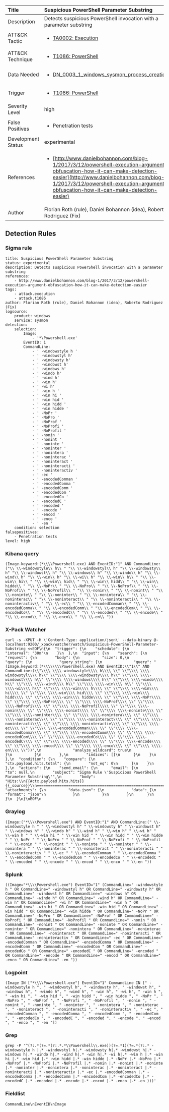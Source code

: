 | Title                | Suspicious PowerShell Parameter Substring                                                                                                                                                 |
|:---------------------|:------------------------------------------------------------------------------------------------------------------------------------------------------------|
| Description          | Detects suspicious PowerShell invocation with a parameter substring                                                                                                                                           |
| ATT&amp;CK Tactic    | <ul><li>[TA0002: Execution](https://attack.mitre.org/tactics/TA0002)</li></ul>  |
| ATT&amp;CK Technique | <ul><li>[T1086: PowerShell](https://attack.mitre.org/techniques/T1086)</li></ul>                             |
| Data Needed          | <ul><li>[DN_0003_1_windows_sysmon_process_creation](../Data_Needed/DN_0003_1_windows_sysmon_process_creation.md)</li></ul>                                                         |
| Trigger              | <ul><li>[T1086: PowerShell](../Triggers/T1086.md)</li></ul>  |
| Severity Level       | high                                                                                                                                                 |
| False Positives      | <ul><li>Penetration tests</li></ul>                                                                  |
| Development Status   | experimental                                                                                                                                                |
| References           | <ul><li>[http://www.danielbohannon.com/blog-1/2017/3/12/powershell-execution-argument-obfuscation-how-it-can-make-detection-easier](http://www.danielbohannon.com/blog-1/2017/3/12/powershell-execution-argument-obfuscation-how-it-can-make-detection-easier)</li></ul>                                                          |
| Author               | Florian Roth (rule), Daniel Bohannon (idea), Roberto Rodriguez (Fix)                                                                                                                                                |


## Detection Rules

### Sigma rule

```
title: Suspicious PowerShell Parameter Substring
status: experimental
description: Detects suspicious PowerShell invocation with a parameter substring
references:
    - http://www.danielbohannon.com/blog-1/2017/3/12/powershell-execution-argument-obfuscation-how-it-can-make-detection-easier
tags:
    - attack.execution
    - attack.t1086
author: Florian Roth (rule), Daniel Bohannon (idea), Roberto Rodriguez (Fix)
logsource:
    product: windows
    service: sysmon
detection:
    selection:
        Image:
            - '*\Powershell.exe'
        EventID: 1
        CommandLine:
            - ' -windowstyle h '
            - ' -windowstyl h'
            - ' -windowsty h'
            - ' -windowst h'
            - ' -windows h'
            - ' -windo h'
            - ' -wind h'
            - ' -win h'
            - ' -wi h'
            - ' -win h '
            - ' -win hi '
            - ' -win hid '
            - ' -win hidd '
            - ' -win hidde '
            - ' -NoPr '
            - ' -NoPro '
            - ' -NoProf '
            - ' -NoProfi '
            - ' -NoProfil ' 
            - ' -nonin '
            - ' -nonint '
            - ' -noninte '
            - ' -noninter '
            - ' -nonintera '
            - ' -noninterac '
            - ' -noninteract '
            - ' -noninteracti '
            - ' -noninteractiv '
            - ' -ec '
            - ' -encodedComman '
            - ' -encodedComma '
            - ' -encodedComm '
            - ' -encodedCom '
            - ' -encodedCo '
            - ' -encodedC '
            - ' -encoded '
            - ' -encode '
            - ' -encod '
            - ' -enco '
            - ' -en '
    condition: selection
falsepositives:
    - Penetration tests
level: high

```





### Kibana query

```
(Image.keyword:(*\\\\Powershell.exe) AND EventID:"1" AND CommandLine:("\\ \\-windowstyle\\ h\\ " "\\ \\-windowstyl\\ h" "\\ \\-windowsty\\ h" "\\ \\-windowst\\ h" "\\ \\-windows\\ h" "\\ \\-windo\\ h" "\\ \\-wind\\ h" "\\ \\-win\\ h" "\\ \\-wi\\ h" "\\ \\-win\\ h\\ " "\\ \\-win\\ hi\\ " "\\ \\-win\\ hid\\ " "\\ \\-win\\ hidd\\ " "\\ \\-win\\ hidde\\ " "\\ \\-NoPr\\ " "\\ \\-NoPro\\ " "\\ \\-NoProf\\ " "\\ \\-NoProfi\\ " "\\ \\-NoProfil\\ " "\\ \\-nonin\\ " "\\ \\-nonint\\ " "\\ \\-noninte\\ " "\\ \\-noninter\\ " "\\ \\-nonintera\\ " "\\ \\-noninterac\\ " "\\ \\-noninteract\\ " "\\ \\-noninteracti\\ " "\\ \\-noninteractiv\\ " "\\ \\-ec\\ " "\\ \\-encodedComman\\ " "\\ \\-encodedComma\\ " "\\ \\-encodedComm\\ " "\\ \\-encodedCom\\ " "\\ \\-encodedCo\\ " "\\ \\-encodedC\\ " "\\ \\-encoded\\ " "\\ \\-encode\\ " "\\ \\-encod\\ " "\\ \\-enco\\ " "\\ \\-en\\ "))
```





### X-Pack Watcher

```
curl -s -XPUT -H \'Content-Type: application/json\' --data-binary @- localhost:9200/_xpack/watcher/watch/Suspicious-PowerShell-Parameter-Substring <<EOF\n{\n  "trigger": {\n    "schedule": {\n      "interval": "30m"\n    }\n  },\n  "input": {\n    "search": {\n      "request": {\n        "body": {\n          "size": 0,\n          "query": {\n            "query_string": {\n              "query": "(Image.keyword:(*\\\\\\\\Powershell.exe) AND EventID:\\"1\\" AND CommandLine:(\\"\\\\ \\\\-windowstyle\\\\ h\\\\ \\" \\"\\\\ \\\\-windowstyl\\\\ h\\" \\"\\\\ \\\\-windowsty\\\\ h\\" \\"\\\\ \\\\-windowst\\\\ h\\" \\"\\\\ \\\\-windows\\\\ h\\" \\"\\\\ \\\\-windo\\\\ h\\" \\"\\\\ \\\\-wind\\\\ h\\" \\"\\\\ \\\\-win\\\\ h\\" \\"\\\\ \\\\-wi\\\\ h\\" \\"\\\\ \\\\-win\\\\ h\\\\ \\" \\"\\\\ \\\\-win\\\\ hi\\\\ \\" \\"\\\\ \\\\-win\\\\ hid\\\\ \\" \\"\\\\ \\\\-win\\\\ hidd\\\\ \\" \\"\\\\ \\\\-win\\\\ hidde\\\\ \\" \\"\\\\ \\\\-NoPr\\\\ \\" \\"\\\\ \\\\-NoPro\\\\ \\" \\"\\\\ \\\\-NoProf\\\\ \\" \\"\\\\ \\\\-NoProfi\\\\ \\" \\"\\\\ \\\\-NoProfil\\\\ \\" \\"\\\\ \\\\-nonin\\\\ \\" \\"\\\\ \\\\-nonint\\\\ \\" \\"\\\\ \\\\-noninte\\\\ \\" \\"\\\\ \\\\-noninter\\\\ \\" \\"\\\\ \\\\-nonintera\\\\ \\" \\"\\\\ \\\\-noninterac\\\\ \\" \\"\\\\ \\\\-noninteract\\\\ \\" \\"\\\\ \\\\-noninteracti\\\\ \\" \\"\\\\ \\\\-noninteractiv\\\\ \\" \\"\\\\ \\\\-ec\\\\ \\" \\"\\\\ \\\\-encodedComman\\\\ \\" \\"\\\\ \\\\-encodedComma\\\\ \\" \\"\\\\ \\\\-encodedComm\\\\ \\" \\"\\\\ \\\\-encodedCom\\\\ \\" \\"\\\\ \\\\-encodedCo\\\\ \\" \\"\\\\ \\\\-encodedC\\\\ \\" \\"\\\\ \\\\-encoded\\\\ \\" \\"\\\\ \\\\-encode\\\\ \\" \\"\\\\ \\\\-encod\\\\ \\" \\"\\\\ \\\\-enco\\\\ \\" \\"\\\\ \\\\-en\\\\ \\"))",\n              "analyze_wildcard": true\n            }\n          }\n        },\n        "indices": []\n      }\n    }\n  },\n  "condition": {\n    "compare": {\n      "ctx.payload.hits.total": {\n        "not_eq": 0\n      }\n    }\n  },\n  "actions": {\n    "send_email": {\n      "email": {\n        "to": null,\n        "subject": "Sigma Rule \'Suspicious PowerShell Parameter Substring\'",\n        "body": "Hits:\\n{{#ctx.payload.hits.hits}}{{_source}}\\n================================================================================\\n{{/ctx.payload.hits.hits}}",\n        "attachments": {\n          "data.json": {\n            "data": {\n              "format": "json"\n            }\n          }\n        }\n      }\n    }\n  }\n}\nEOF\n
```





### Graylog

```
(Image:("*\\\\Powershell.exe") AND EventID:"1" AND CommandLine:(" \\-windowstyle h " " \\-windowstyl h" " \\-windowsty h" " \\-windowst h" " \\-windows h" " \\-windo h" " \\-wind h" " \\-win h" " \\-wi h" " \\-win h " " \\-win hi " " \\-win hid " " \\-win hidd " " \\-win hidde " " \\-NoPr " " \\-NoPro " " \\-NoProf " " \\-NoProfi " " \\-NoProfil " " \\-nonin " " \\-nonint " " \\-noninte " " \\-noninter " " \\-nonintera " " \\-noninterac " " \\-noninteract " " \\-noninteracti " " \\-noninteractiv " " \\-ec " " \\-encodedComman " " \\-encodedComma " " \\-encodedComm " " \\-encodedCom " " \\-encodedCo " " \\-encodedC " " \\-encoded " " \\-encode " " \\-encod " " \\-enco " " \\-en "))
```





### Splunk

```
((Image="*\\\\Powershell.exe") EventID="1" (CommandLine=" -windowstyle h " OR CommandLine=" -windowstyl h" OR CommandLine=" -windowsty h" OR CommandLine=" -windowst h" OR CommandLine=" -windows h" OR CommandLine=" -windo h" OR CommandLine=" -wind h" OR CommandLine=" -win h" OR CommandLine=" -wi h" OR CommandLine=" -win h " OR CommandLine=" -win hi " OR CommandLine=" -win hid " OR CommandLine=" -win hidd " OR CommandLine=" -win hidde " OR CommandLine=" -NoPr " OR CommandLine=" -NoPro " OR CommandLine=" -NoProf " OR CommandLine=" -NoProfi " OR CommandLine=" -NoProfil " OR CommandLine=" -nonin " OR CommandLine=" -nonint " OR CommandLine=" -noninte " OR CommandLine=" -noninter " OR CommandLine=" -nonintera " OR CommandLine=" -noninterac " OR CommandLine=" -noninteract " OR CommandLine=" -noninteracti " OR CommandLine=" -noninteractiv " OR CommandLine=" -ec " OR CommandLine=" -encodedComman " OR CommandLine=" -encodedComma " OR CommandLine=" -encodedComm " OR CommandLine=" -encodedCom " OR CommandLine=" -encodedCo " OR CommandLine=" -encodedC " OR CommandLine=" -encoded " OR CommandLine=" -encode " OR CommandLine=" -encod " OR CommandLine=" -enco " OR CommandLine=" -en "))
```





### Logpoint

```
(Image IN ["*\\\\Powershell.exe"] EventID="1" CommandLine IN [" -windowstyle h ", " -windowstyl h", " -windowsty h", " -windowst h", " -windows h", " -windo h", " -wind h", " -win h", " -wi h", " -win h ", " -win hi ", " -win hid ", " -win hidd ", " -win hidde ", " -NoPr ", " -NoPro ", " -NoProf ", " -NoProfi ", " -NoProfil ", " -nonin ", " -nonint ", " -noninte ", " -noninter ", " -nonintera ", " -noninterac ", " -noninteract ", " -noninteracti ", " -noninteractiv ", " -ec ", " -encodedComman ", " -encodedComma ", " -encodedComm ", " -encodedCom ", " -encodedCo ", " -encodedC ", " -encoded ", " -encode ", " -encod ", " -enco ", " -en "])
```





### Grep

```
grep -P '^(?:.*(?=.*(?:.*.*\\Powershell\\.exe))(?=.*1)(?=.*(?:.* -windowstyle h |.* -windowstyl h|.* -windowsty h|.* -windowst h|.* -windows h|.* -windo h|.* -wind h|.* -win h|.* -wi h|.* -win h |.* -win hi |.* -win hid |.* -win hidd |.* -win hidde |.* -NoPr |.* -NoPro |.* -NoProf |.* -NoProfi |.* -NoProfil |.* -nonin |.* -nonint |.* -noninte |.* -noninter |.* -nonintera |.* -noninterac |.* -noninteract |.* -noninteracti |.* -noninteractiv |.* -ec |.* -encodedComman |.* -encodedComma |.* -encodedComm |.* -encodedCom |.* -encodedCo |.* -encodedC |.* -encoded |.* -encode |.* -encod |.* -enco |.* -en )))'
```





### Fieldlist

```
CommandLine\nEventID\nImage
```

